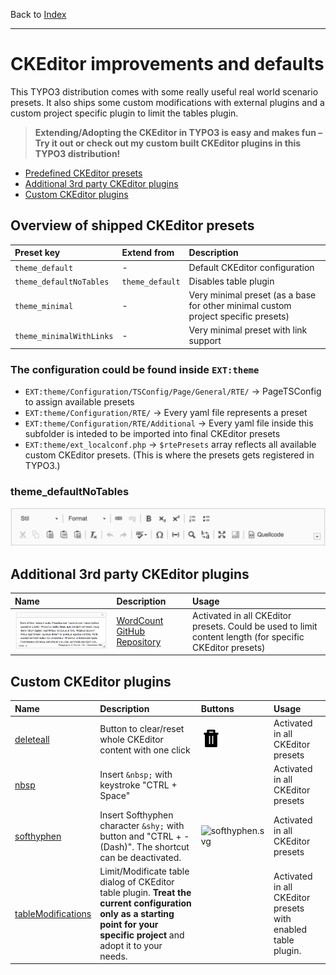 Back to [Index](../Index.md)

---

# CKEditor improvements and defaults

This TYPO3 distribution comes with some really useful real world scenario presets. It also ships some custom modifications
with external plugins and a custom project specific plugin to limit the tables plugin.

> **Extending/Adopting the CKEditor in TYPO3 is easy and makes fun – Try it out or check out my custom built CKEditor plugins in this TYPO3 distribution!**

- [Predefined CKEditor presets](#overview-of-shipped-ckeditor-presets)
- [Additional 3rd party CKEditor plugins](#additional-3rd-party-ckeditor-plugins)
- [Custom CKEditor plugins](#custom-ckeditor-plugins)

## Overview of shipped CKEditor presets

| Preset key               | Extend from     | Description                                                                       |
|:-------------------------|:----------------|:----------------------------------------------------------------------------------|
| `theme_default`          | -               | Default CKEditor configuration                                                    |
| `theme_defaultNoTables`  | `theme_default` | Disables table plugin                                                             |
| `theme_minimal`          | -               | Very minimal preset (as a base for other minimal custom project specific presets) |
| `theme_minimalWithLinks` | -               | Very minimal preset with link support                                             |

### The configuration could be found inside `EXT:theme`

- `EXT:theme/Configuration/TSConfig/Page/General/RTE/` → PageTSConfig to assign available presets
- `EXT:theme/Configuration/RTE/` → Every yaml file represents a preset
- `EXT:theme/Configuration/RTE/Additional` → Every yaml file inside this subfolder is inteded to be imported into final CKEditor presets
- `EXT:theme/ext_localconf.php` → `$rtePresets` array reflects all available custom CKEditor presets. (This is where the presets gets registered in TYPO3.)

### theme_defaultNoTables

![ckeditor-preset-theme_defaultNoTables-TYPO3-8LTS.png](../../Images/ckeditor-preset-theme_defaultNoTables-TYPO3-8LTS.png)

## Additional 3rd party CKEditor plugins

| Name                                                                 | Description                                                                        | Usage                                                                                                    |
|:---------------------------------------------------------------------|:-----------------------------------------------------------------------------------|:---------------------------------------------------------------------------------------------------------|
| ![wordcount](../../Images/ckeditor-demo-plugin-wordcount-180325.png) | [WordCount GitHub Repository](https://github.com/w8tcha/CKEditor-WordCount-Plugin) | Activated in all CKEditor presets. Could be used to limit content length (for specific CKEditor presets) |

## Custom CKEditor plugins

| Name                                                                                            | Description                                                                                                                                                                | Buttons | Usage                                                        |
|:------------------------------------------------------------------------------------------------|:---------------------------------------------------------------------------------------------------------------------------------------------------------------------------|:-------|:-------------------------------------------------------------|
| [deleteall](../../../Resources/Public/RTE/ProjectPlugins/deleteall/plugin.js)                   | Button to clear/reset whole CKEditor content with one click                                                                                                                | ![deleteall.svg](../../../Resources/Public/RTE/ProjectPlugins/deleteall/icons/deleteall.svg)       | Activated in all CKEditor presets                            |
| [nbsp](../../../Resources/Public/RTE/ProjectPlugins/nbsp/plugin.js)                             | Insert `&nbsp;` with keystroke "CTRL + Space"                                                                                                                              |        | Activated in all CKEditor presets                            |
| [softhyphen](../../../Resources/Public/RTE/ProjectPlugins/softhyphen/plugin.js)                 | Insert Softhyphen character `&shy;` with button and "CTRL + - (Dash)". The shortcut can be deactivated.                                                                    | ![softhyphen.svg](../../../Resources/Public/RTE/ProjectPlugins/softhyphen/icons/softhyphen.svg)       | Activated in all CKEditor presets                            |
| [tableModifications](../../../Resources/Public/RTE/ProjectPlugins/tableModifications/plugin.js) | Limit/Modificate table dialog of CKEditor table plugin. **Treat the current configuration only as a starting point for your specific project** and adopt it to your needs. |        | Activated in all CKEditor presets with enabled table plugin. |
